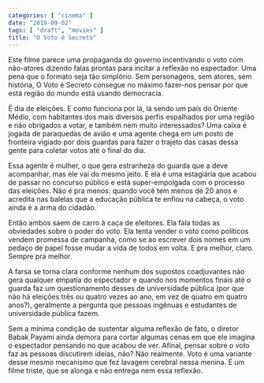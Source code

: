 ```yaml
---
categories: [ "cinema" ]
date: "2019-09-02"
tags: [ "draft", "movies" ]
title: "O Voto é Secreto"
---
```

Este filme parece uma propaganda do governo incentivando o voto
com não-atores dizendo falas prontas para incitar a reflexão no
espectador. Uma pena que o formato seja tão simplório. Sem personagens,
sem atores, sem história, O Voto é Secreto consegue no máximo fazer-nos
pensar por que está região do mundo está usando democracia.

É dia de eleições. E como funciona por lá, lá sendo um país do
Oriente Médio, com habitantes dos mais diversos perfis espalhados por uma
região e não obrigados a votar, e também nem muito interessados? Uma
caixa é jogada de paraquedas de avião e uma agente chega em um posto
de fronteira vigiado por dois guardas para fazer o trajeto das casas
dessa gente para coletar votos até o final do dia.

Essa agente é mulher, o que gera estranheza do guarda que a deve
acompanhar, mas ele vai do mesmo jeito. E ela é uma estagiária que
acabou de passar no concurso público e está super-empolgada com o
processo das eleições. Não é pra menos: quando você tem menos de
20 anos e acredita nas balelas que a educação pública te enfiou na
cabeça, o voto ainda é a arma do cidadão.

Então ambos saem de carro à caça de eleitores. Ela fala todas as
obviedades sobre o poder do voto. Ela tenta vender o voto como políticos
vendem promessa de campanha, como se ao escrever dois nomes em um
pedaço de papel fosse mudar a vida de todos em volta. E pra melhor,
claro. Sempre pra melhor.

A farsa se torna clara conforme nenhum dos supostos coadjuvantes não
gera qualquer empatia do espectador e quando nos momentos finais até o
guarda faz um questionamento desses de universidade pública (por que
não há eleições três ou quatro vezes ao ano, em vez de quatro em
quatro anos?), geralmente a pergunta que pessoas ingênuas e estudantes
de universidade pública fazem.

Sem a mínima condição de sustentar alguma reflexão de fato, o diretor
Babak Payami ainda demora para cortar algumas cenas em que ele imagina o
espectador pensando no que acabou de ver. Afinal, pensar sobre o voto faz
as pessoas discutirem ideias, não? Não realmente. Voto é uma variante
desse mesmo mecanismo que fez lavagem cerebral nessa menina. É um filme
triste, que se alonga e não entrega nem essa reflexão.
